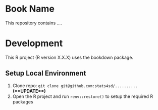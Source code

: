 # Book Name

This repository contains ....

# Development
This R project (R version X.X.X) uses the bookdown package.

## Setup Local Environment
1.	Clone repo: `git clone git@github.com:stats4sd/.......... ` __(\*\*UPDATE\*\*)__
2.	Open the R project and run `renv::restore()` to setup the required R packages
